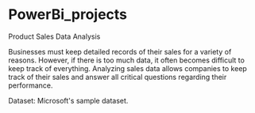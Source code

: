 # PowerBi_projects

 
 
Product Sales Data Analysis
 
Businesses must keep detailed records of their sales for a variety of reasons. However, if there is too much data, it often becomes difficult to keep track of everything. Analyzing sales data allows companies to keep track of their sales and answer all critical questions regarding their performance.

Dataset: Microsoft's sample dataset. 



